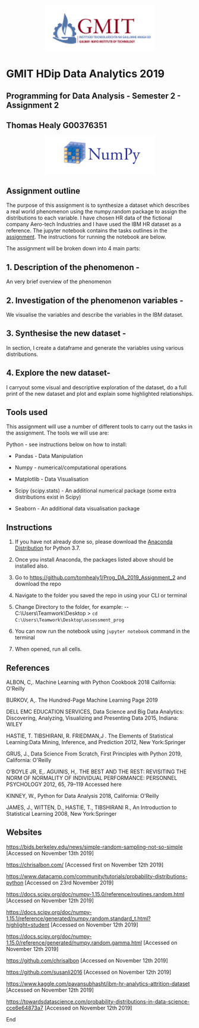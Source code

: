 <p align="center">
<img src="https://github.com/tomhealy1/Numpy-random/blob/master/images/gmit.PNG" width="300"/>
</p>


# GMIT HDip Data Analytics 2019

## Programming for Data Analysis -  Semester 2 - Assignment 2
## Thomas Healy G00376351


<p align="center">
<img src="https://github.com/tomhealy1/Numpy-random/blob/master/images/numpya.PNG" alt="are you checking my markdown is working :-)" width="300" />
</p>



## Assignment outline
The purpose of this assignment is to synthesize a dataset which describes a real world phenomenon using the numpy.random package to assign the distributions to each variable. I have chosen HR data of the fictional company Aero-tech Industries and I have used the IBM HR dataset as a reference.  The jupyter notebook contains the tasks outlines in the [assignment](https://github.com/tomhealy1/Prog_DA_2019_Assignment_2/blob/master/ProgDA_Project.pdf). The instructions for running the notebook are below.

The assignment will be broken down into 4 main parts:

## 1. Description of the phenomenon -

An very brief overview of the phenomenon  

## 2. Investigation of the phenomenon variables -

We visualise the variables and describe the variables in the IBM dataset.

## 3. Synthesise the new dataset - 

In section, I create a dataframe and generate the variables using various distributions.

## 4. Explore the new dataset- 

I carryout some visual and descriptive exploration of the dataset, do a full print of the new dataset and plot and explain some highlighted relationships. 

## Tools used

This assignment will use a number of different tools to carry out the tasks in the assignment. The tools we will use are:

Python - see instructions below on how to install:

* Pandas - Data Manipulation

* Numpy - numerical/computational operations

* Matplotlib - Data Visualisation

* Scipy (scipy.stats) - An additional numerical package (some extra distributions exist in Scipy)

* Seaborn - An additional data visualisation package

## Instructions

1. If you have not already done so, please download the [Anaconda Distribution](https://www.anaconda.com/distribution) for Python 3.7.

2. Once you install Anaconda, the packages listed above should be installed also.

3. Go to https://github.com/tomhealy1/Prog_DA_2019_Assignment_2 and download the repo

4. Navigate to the folder you saved the repo in using your CLI or terminal

5. Change Directory to the folder, for example:
-- C:\Users\Teamwork\Desktop > ```cd C:\Users\Teamwork\Desktop\assessment_prog```

6. You can now run the notebook using ```jupyter notebook``` command in the terminal

7. When opened, run all cells.


## References

ALBON, C,. Machine Learning with Python Cookbook 2018 California: O'Reilly

BURKOV, A,. The Hundred-Page Machine Learning Page 2019

DELL EMC EDUCATION SERVICES, Data Science and Big Data Analytics: Discovering, Analyzing, Visualizing and Presenting Data 2015, Indiana: WILEY

HASTIE, T. TIBSHIRANI, R. FRIEDMAN,J . The Elements of Statistical Learning:Data Mining, Inference, and Prediction 2012, New York:Springer

GRUS, J., Data Science From Scratch, First Principles with Python 2019, California: O'Reilly

O’BOYLE JR, E,. AGUINIS, H,. THE BEST AND THE REST: REVISITING THE NORM OF NORMALITY OF INDIVIDUAL PERFORMANCE: PERSONNEL PSYCHOLOGY 2012, 65, 79–119 Accessed here

KINNEY, W., Python for Data Analysis 2018, California: O'Reilly

JAMES, J., WITTEN, D., HASTIE, T., TIBSHIRANI R., An Introduction to Statistical Learning 2008, New York:Springer

## Websites
https://bids.berkeley.edu/news/simple-random-sampling-not-so-simple [Accessed on November 13th 2019]

https://chrisalbon.com/ [Accessed first on November 12th 2019]

https://www.datacamp.com/community/tutorials/probability-distributions-python [Accessed on 23rd November 2019]

https://docs.scipy.org/doc/numpy-1.15.0/reference/routines.random.html [Accessed on November 12th 2019]

https://docs.scipy.org/doc/numpy-1.15.1/reference/generated/numpy.random.standard_t.html?highlight=student [Accessed on November 12th 2019]

https://docs.scipy.org/doc/numpy-1.15.0/reference/generated/numpy.random.gamma.html [Accessed on November 12th 2019]

https://github.com/chrisalbon [Accessed on November 12th 2019]

https://github.com/susanli2016 [Accessed on November 12th 2019]

https://www.kaggle.com/pavansubhasht/ibm-hr-analytics-attrition-dataset [Accessed on November 12th 2019]

https://towardsdatascience.com/probability-distributions-in-data-science-cce6e64873a7 [Accessed on November 12th 2019]

End
